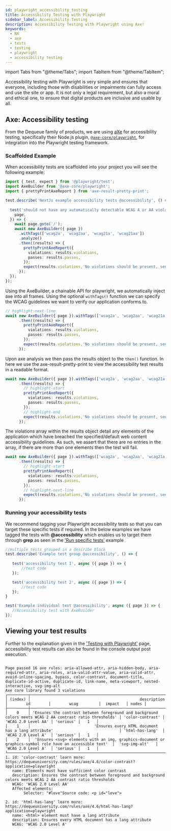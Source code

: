 ```yaml
---
id: playwright_accessibility_testing
title: Accessibility Testing with Playwright
sidebar_label: Accessibility Testing
description: Accessibility Testing with Playwright using Axe!
keywords:
  - NX
  - axe
  - tests
  - testing
  - playwright
  - accessibility testing
---
```


import Tabs from "@theme/Tabs";
import TabItem from "@theme/TabItem";

Accessibility testing with Playwright is very simple and ensures that everyone, including those with disabilities or impairments can fully access and use the site or app. It is not only a legal requirement, but also a moral and ethical one, to ensure that digital products are inclusive and usable by all.

## Axe: Accessibility testing

From the Dequeue family of products, we are using [aXe](https://www.deque.com/axe/) for accessibility testing, specifically their Node.js plugin, [`@axe-core/playwright`](https://github.com/dequelabs/axe-core-npm/blob/develop/packages/playwright/README.md), for integration into the Playwright testing framework.

### Scaffolded Example

When accessibility tests are scaffolded into your project you will see the following example:

```typescript title="axe-accessibility.spec.ts"
import { test, expect } from '@playwright/test';
import AxeBuilder from '@axe-core/playwright';
import { prettyPrintAxeReport } from 'axe-result-pretty-print';

test.describe('NextJs example accessibility tests @accessibility', () => {
  
  test('should not have any automatically detectable WCAG A or AA violations', async ({
    page,
  }) => {
    await page.goto('/');
    await new AxeBuilder({ page })
      .withTags(['wcag2a', 'wcag2aa', 'wcag21a', 'wcag21aa'])
      .analyze()
      .then((results) => {
        prettyPrintAxeReport({
          violations: results.violations,
          passes: results.passes,
        });
        expect(results.violations,'No violations should be present, see console log').toHaveLength(0)
      });
  });
});
```

Using the AxeBuilder, a chainable API for playwright, we automatically inject axe into all frames. Using the optional `withTags()` function we can specify the WCAG guidelines we want to verify our application conforms to. 

```typescript
// highlight-next-line
await new AxeBuilder({ page }).withTags(['wcag2a', 'wcag2aa', 'wcag21a', 'wcag21aa']).analyze()
      .then((results) => {
        prettyPrintAxeReport({
          violations: results.violations,
          passes: results.passes,
        });
        expect(results.violations,'No violations should be present, see console log').toHaveLength(0)
      });
```

Upon axe analysis we then pass the results object to the `then()` function. In here we use the axe-result-pretty-print to view the accessibility test results in a readable format.

```typescript
await new AxeBuilder({ page }).withTags(['wcag2a', 'wcag2aa', 'wcag21a', 'wcag21aa']).analyze()
      .then((results) => {
        // highlight-start
        prettyPrintAxeReport({
          violations: results.violations,
          passes: results.passes,
        });
        // highlight-end
        expect(results.violations,'No violations should be present, see console log').toHaveLength(0)
      });
```

The violations array within the results object detail any elements of the application which have breached the specified/default web content accessibility guidelines. As such, we assert that there are no entries in the array, if there are more than one elements then the test will fail.

```typescript
await new AxeBuilder({ page }).withTags(['wcag2a', 'wcag2aa', 'wcag21a', 'wcag21aa']).analyze()
      .then((results) => {
        // highlight-start
        prettyPrintAxeReport({
          violations: results.violations,
          passes: results.passes,
        });
        // highlight-next-line
        expect(results.violations,'No violations should be present, see console log').toHaveLength(0)
      });
```

### Running your accessibility tests

We recommend tagging your Playwright accessibility tests so that you can target these specific tests if required. In the below examples we have tagged the tests with **@accessibility** which enables us to target them through **grep** as seen in the ['Run specific tests'](./playwright_nx.md#run-specific-tests) example

<Tabs>
 <TabItem value="grouped" label="Grouped">

 ```typescript
 //multiple tests grouped in a describe block
 test.describe('Example test group @accessibility', () => {
            
    test('accessibility test 1', async ({ page }) => {
        //test code
    });

    test('accessibility test 2', async ({ page }) => {
        //test code
    });
 }
 ```

 </TabItem>
 <TabItem value="individual" label="Individual">

 ```typescript
 test('Example individual test @accessibility', async ({ page }) => {
    //Accessibility test with AxeBuilder
 });
 ```

 </TabItem>
</Tabs>

## Viewing your test results

Further to the explanation given in the ['Testing with Playwright'](./playwright_nx.md#running-your-playwright-tests) page, accessibility test results can also be found in the console output post execution.

```text title="Sample AXE report"

Page passed 16 axe rules: aria-allowed-attr, aria-hidden-body, aria-required-attr, aria-roles, aria-valid-attr-value, aria-valid-attr, avoid-inline-spacing, bypass, color-contrast, document-title, duplicate-id-active, duplicate-id, link-name, meta-viewport, nested-interactive, svg-img-alt
Axe core library found 3 violations
┌─────────┬───────────────────────────────────────────────────────────────────────────────────────────────────────────┬──────────────────┬─────────────────────┬───────────┬───────┐
│ (index) │                                                description                                                │        id        │        wcag         │  impact   │ nodes │
├─────────┼───────────────────────────────────────────────────────────────────────────────────────────────────────────┼──────────────────┼─────────────────────┼───────────┼───────┤
│    0    │ 'Ensures the contrast between foreground and background colors meets WCAG 2 AA contrast ratio thresholds' │ 'color-contrast' │ 'WCAG 2.0 Level AA' │ 'serious' │   1   │
│    1    │                            'Ensures every HTML document has a lang attribute'                             │ 'html-has-lang'  │ 'WCAG 2.0 Level A'  │ 'serious' │   1   │
│    2    │  'Ensures <svg> elements with an img, graphics-document or graphics-symbol role have an accessible text'  │  'svg-img-alt'   │ 'WCAG 2.0 Level A'  │ 'serious' │   1   │
└─────────┴───────────────────────────────────────────────────────────────────────────────────────────────────────────┴──────────────────┴─────────────────────┴───────────┴───────┘
1. id: 'color-contrast' learn more: https://dequeuniversity.com/rules/axe/4.6/color-contrast?application=playwright
   name: Elements must have sufficient color contrast
   description: Ensures the contrast between foreground and background colors meets WCAG 2 AA contrast ratio thresholds
   WCAG: 'WCAG 2.0 Level AA'
   Affected elements:
		Selector: "#love"Source code: <p id="love">

2. id: 'html-has-lang' learn more: https://dequeuniversity.com/rules/axe/4.6/html-has-lang?application=playwright
   name: <html> element must have a lang attribute
   description: Ensures every HTML document has a lang attribute
   WCAG: 'WCAG 2.0 Level A'

```
